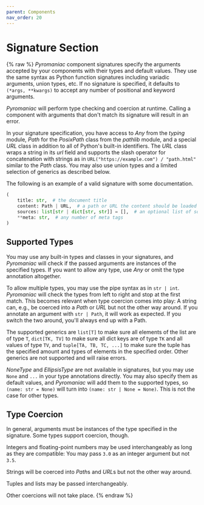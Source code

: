 ```yaml
---
parent: Components
nav_order: 20
---
```


# Signature Section
{% raw %}
*Pyromaniac* component signatures specify the arguments accepted by your
components with their types and default values. They use the same syntax as
Python function signatures including variadic arguments, union types, etc. If
no signature is specified, it defaults to `(*args, **kwargs)` to accept any
number of positional and keyword arguments.

*Pyromaniac* will perform type checking and coercion at runtime. Calling a
component with arguments that don't match its signature will result in an
error.

In your signature specification, you have access to *Any* from the *typing*
module, *Path* for the *PosixPath* class from the *pathlib* module, and a
special *URL* class in addition to all of Python's built-in identifiers. The
*URL* class wraps a string in its *url* field and supports the slash operator
for concatenation with strings as in `URL("https://example.com") / "path.html"`
similar to the *Path* class. You may also use union types and a limited
selection of generics as described below.

The following is an example of a valid signature with some documentation.

```python
(
    title: str,  # the document title
    content: Path | URL,  # a path or URL the content should be loaded from
    sources: list[str | dict[str, str]] = [],  # an optional list of sources
    **meta: str,  # any number of meta tags
)
```

## Supported Types
You may use any built-in types and classes in your signatures, and *Pyromaniac*
will check if the passed arguments are instances of the specified types. If you
want to allow any type, use *Any* or omit the type annotation altogether.

To allow multiple types, you may use the pipe syntax as in `str | int`.
*Pyromaniac* will check the types from left to right and stop at the first
match. This becomes relevant when type coercion comes into play: A string can,
e.g., be coerced into a *Path* or *URL* but not the other way around. If you
annotate an argument with `str | Path`, it will work as expected. If you switch
the two around, you'll always end up with a Path.

The supported generics are `list[T]` to make sure all elements of the list are
of type `T`, `dict[TK, TV]` to make sure all dict keys are of type `TK` and
all values of type `TV`, and `tuple[TA, TB, TC, ...]` to make sure the tuple
has the specified amount and types of elements in the specified order. Other
generics are not supported and will raise errors.

*NoneType* and *EllipsisType* are not available in signatures, but you may use
`None` and `...` in your type annotations directly. You may also specify them
as default values, and *Pyromaniac* will add them to the supported types, so
`(name: str = None)` will turn into `(name: str | None = None)`. This is not
the case for other types.

## Type Coercion
In general, arguments must be instances of the type specified in the signature.
Some types support coercion, though.

Integers and floating-point numbers may be used interchangeably as long as they
are compatible: You may pass `3.0` as an integer argument but not `3.5`.

Strings will be coerced into *Path*s and *URL*s but not the other way around.

Tuples and lists may be passed interchangeably.

Other coercions will not take place.
{% endraw %}
